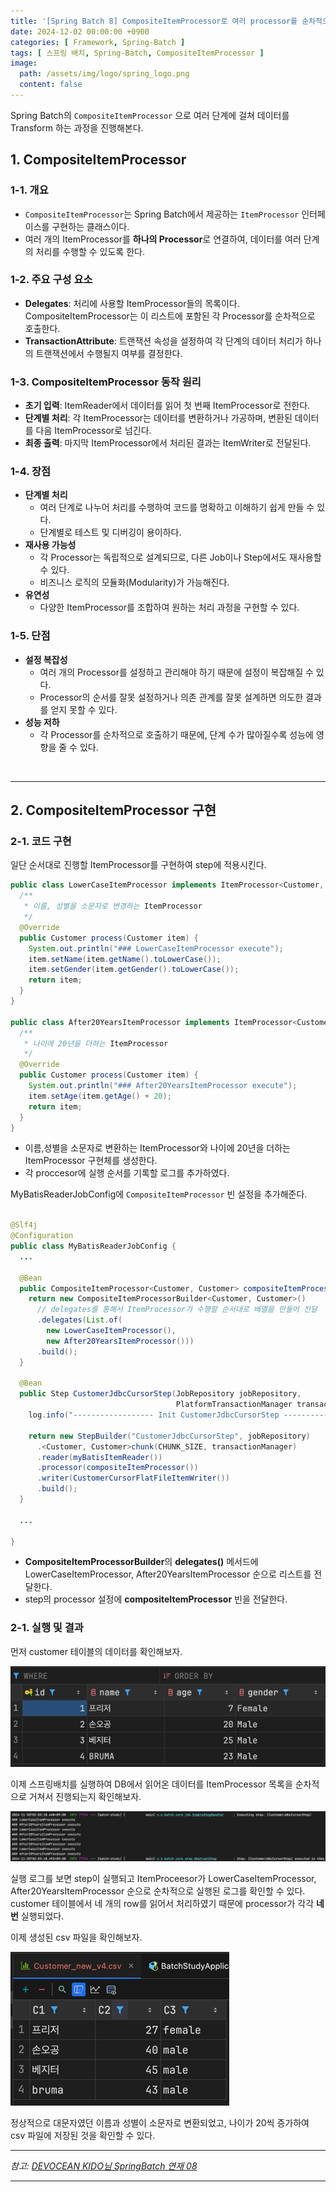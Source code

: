 ```yaml
---
title: '[Spring Batch 8] CompositeItemProcessor로 여러 processor를 순차적으로 실행하기'
date: 2024-12-02 00:00:00 +0900
categories: [ Framework, Spring-Batch ]
tags: [ 스프링 배치, Spring-Batch, CompositeItemProcessor ]
image:
  path: /assets/img/logo/spring_logo.png
  content: false
---
```


Spring Batch의 `CompositeItemProcessor` 으로 여러 단계에 걸쳐 데이터를 Transform 하는 과정을 진행해본다.

## 1. CompositeItemProcessor

### 1-1. 개요

- `CompositeItemProcessor`는 Spring Batch에서 제공하는 `ItemProcessor` 인터페이스를 구현하는 클래스이다.
- 여러 개의 ItemProcessor를 **하나의 Processor**로 연결하여, 데이터를 여러 단계의 처리를 수행할 수 있도록 한다.

### 1-2. 주요 구성 요소

- **Delegates**: 처리에 사용할 ItemProcessor들의 목록이다. CompositeItemProcessor는 이 리스트에 포함된 각 Processor를 순차적으로 호출한다.
- **TransactionAttribute**: 트랜잭션 속성을 설정하여 각 단계의 데이터 처리가 하나의 트랜잭션에서 수행될지 여부를 결정한다.

### 1-3. CompositeItemProcessor 동작 원리

- **초기 입력**: ItemReader에서 데이터를 읽어 첫 번째 ItemProcessor로 전한다.
- **단계별 처리**: 각 ItemProcessor는 데이터를 변환하거나 가공하며, 변환된 데이터를 다음 ItemProcessor로 넘긴다.
- **최종 출력**: 마지막 ItemProcessor에서 처리된 결과는 ItemWriter로 전달된다.

### 1-4. 장점

- **단계별 처리**
  - 여러 단계로 나누어 처리를 수행하여 코드를 명확하고 이해하기 쉽게 만들 수 있다.
  - 단계별로 테스트 및 디버깅이 용이하다.
- **재사용 가능성**
  - 각 Processor는 독립적으로 설계되므로, 다른 Job이나 Step에서도 재사용할 수 있다.
  - 비즈니스 로직의 모듈화(Modularity)가 가능해진다.
- **유연성**
  - 다양한 ItemProcessor를 조합하여 원하는 처리 과정을 구현할 수 있다.

### 1-5. 단점

- **설정 복잡성**
  - 여러 개의 Processor를 설정하고 관리해야 하기 때문에 설정이 복잡해질 수 있다.
  - Processor의 순서를 잘못 설정하거나 의존 관계를 잘못 설계하면 의도한 결과를 얻지 못할 수 있다.
- **성능 저하**
  - 각 Processor를 순차적으로 호출하기 때문에, 단계 수가 많아질수록 성능에 영향을 줄 수 있다.

<br>

---

## 2. CompositeItemProcessor 구현

### 2-1. 코드 구현

일단 순서대로 진행할 ItemProcessor를 구현하여 step에 적용시킨다.

```java
public class LowerCaseItemProcessor implements ItemProcessor<Customer, Customer> {
  /**
   * 이름, 성별을 소문자로 변경하는 ItemProcessor
   */
  @Override
  public Customer process(Customer item) {
    System.out.println("### LowerCaseItemProcessor execute");
    item.setName(item.getName().toLowerCase());
    item.setGender(item.getGender().toLowerCase());
    return item;
  }
}

public class After20YearsItemProcessor implements ItemProcessor<Customer, Customer> {
  /**
   * 나이에 20년을 더하는 ItemProcessor
   */
  @Override
  public Customer process(Customer item) {
    System.out.println("### After20YearsItemProcessor execute");
    item.setAge(item.getAge() + 20);
    return item;
  }
}
```

- 이름,성별을 소문자로 변환하는 ItemProcessor와 나이에 20년을 더하는 ItemProcessor 구현체를 생성한다.
- 각 proccesor에 실행 순서를 기록할 로그를 추가하였다.

MyBatisReaderJobConfig에 `CompositeItemProcessor` 빈 설정을 추가해준다.

```java

@Slf4j
@Configuration
public class MyBatisReaderJobConfig {
  ...

  @Bean
  public CompositeItemProcessor<Customer, Customer> compositeItemProcessor() {
    return new CompositeItemProcessorBuilder<Customer, Customer>()
      // delegates를 통해서 ItemProcessor가 수행할 순서대로 배열을 만들어 전달
      .delegates(List.of(
        new LowerCaseItemProcessor(),
        new After20YearsItemProcessor()))
      .build();
  }

  @Bean
  public Step CustomerJdbcCursorStep(JobRepository jobRepository,
                                     PlatformTransactionManager transactionManager) throws Exception {
    log.info("------------------ Init CustomerJdbcCursorStep -----------------");

    return new StepBuilder("CustomerJdbcCursorStep", jobRepository)
      .<Customer, Customer>chunk(CHUNK_SIZE, transactionManager)
      .reader(myBatisItemReader())
      .processor(compositeItemProcessor())
      .writer(CustomerCursorFlatFileItemWriter())
      .build();
  }
  
  ...

}
```

- **CompositeItemProcessorBuilder**의 **delegates()** 메서드에 LowerCaseItemProcessor, After20YearsItemProcessor 순으로 리스트를
  전달한다.
- step의 processor 설정에 **compositeItemProcessor** 빈을 전달한다.

### 2-1. 실행 및 결과

먼저 customer 테이블의 데이터를 확인해보자.

![img.png](https://github.com/youngkim90/spring-batch-study/raw/main/study/8_week/img.png)

이제 스프링배치를 실행하여 DB에서 읽어온 데이터를 ItemProcessor 목록을 순차적으로 거쳐서 진행되는지 확인해보자.

![img_1.png](https://github.com/youngkim90/spring-batch-study/raw/main/study/8_week/img_1.png)

실행 로그를 보면 step이 실행되고 ItemProceesor가 LowerCaseItemProcessor, After20YearsItemProcessor 순으로 순차적으로 실행된 로그를 확인할 수 있다.  
customer 테이블에서 네 개의 row를 읽어서 처리하였기 때문에 processor가 각각 **네 번** 실행되었다.

이제 생성된 csv 파일을 확인해보자.

![img_2.png](https://github.com/youngkim90/spring-batch-study/raw/main/study/8_week/img_2.png)

정상적으로 대문자였던 이름과 성별이 소문자로 변환되었고, 나이가 20씩 증가하여 csv 파일에 저장된 것을 확인할 수 있다.

---

*참고: [DEVOCEAN KIDO님 SpringBatch 연재 08](https://devocean.sk.com/blog/techBoardDetail.do?ID=166950)*

---
